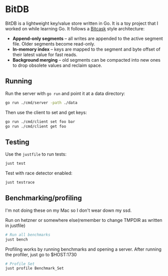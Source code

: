 # BitDB

BitDB is a lightweight key/value store written in Go. It is a toy project that I worked on while learning Go. It follows a [Bitcask](https://riak.com/assets/bitcask-intro.pdf) style architecture:

* **Append-only segments** – all writes are appended to the active segment file. Older segments become read-only.
* **In-memory index** – keys are mapped to the segment and byte offset of their latest value for fast reads.
* **Background merging** – old segments can be compacted into new ones to drop obsolete values and reclaim space.

## Running

Run the server with `go run` and point it at a data directory:

```bash
go run ./cmd/server -path ./data
```

Then use the client to set and get keys:

```bash
go run ./cmd/client set foo bar
go run ./cmd/client get foo
```

## Testing

Use the `justfile` to run tests:

```bash
just test
```

Test with race detector enabled:

```bash
just testrace
```

## Benchmarking/profiling
I'm not doing these on my Mac so I don't wear down my ssd.

Run on hetzner or somewhere else(remember to change TMPDIR as written in justfile)
```bash
# Run all benchmarks
just bench
```

Profiling works by running benchmarks and opening a server. 
After running the profiler, just go to $HOST:1730 
```bash
# Profile Set
just profile Benchmark_Set
```
